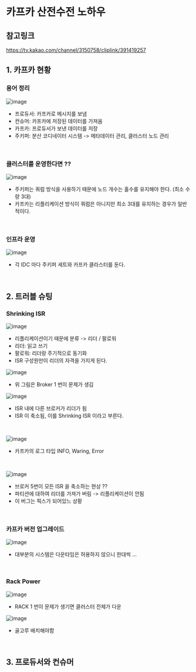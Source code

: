 # 카프카 산전수전 노하우
## 참고링크
https://tv.kakao.com/channel/3150758/cliplink/391419257

## 1. 카프카 현황
### 용어 정리
![image](https://user-images.githubusercontent.com/60383031/156765389-f5e49a4d-9137-438e-a696-b9d2887bcd9d.png)

- 프로듀서: 카프카로 메시지를 보냄
- 컨슈머: 카프카에 저장된 데이터를 가져옴
- 카프카: 프로듀서가 보낸 데이터를 저장
- 주키퍼: 분산 코디네이터 시스템 -> 메타데이터 관리, 클러스터 노드 관리

<br>

### 클러스터를 운영한다면 ??
![image](https://user-images.githubusercontent.com/60383031/156765644-651b520f-de03-4da4-a4cd-4675678c2487.png)

- 주키퍼는 쿼럼 방식을 사용하기 때문에 노드 개수는 홀수를 유지해야 한다. (최소 수량 3대)
- 카프카는 리플리케이션 방식이 쿼럼은 아니지만 최소 3대를 유지하는 경우가 일반적이다.

<br>

### 인프라 운영
![image](https://user-images.githubusercontent.com/60383031/156766203-6e4a617e-7298-4bc1-ad6b-fe3beb8e28d0.png) 

- 각 IDC 마다 주키퍼 세트와 카프카 클라스터를 둔다.

<br>

## 2. 트러블 슈팅
### Shrinking ISR
![image](https://user-images.githubusercontent.com/60383031/156766641-fe648e53-d060-44c4-8af4-1dafaa356ef9.png)

- 리플리케이션이기 때문에 분류 -> 리더 / 팔로워
- 리더: 읽고 쓰기
- 팔로워: 리더랑 주기적으로 동기화
- ISR 구성원만이 리더의 자격을 가지게 된다.

![image](https://user-images.githubusercontent.com/60383031/156766973-a11c510b-8c01-43a6-9494-fa354f753dfa.png)

- 위 그림은 Broker 1 번이 문제가 생김

![image](https://user-images.githubusercontent.com/60383031/156767023-373badf0-1e8e-4034-89dd-6264f3215b50.png)

- ISR 내에 다른 브로커가 리더가 됨
- ISR 이 축소됨, 이를 Shrinking ISR 이라고 부른다.

<br>

![image](https://user-images.githubusercontent.com/60383031/156767924-c106d241-011b-40cc-b337-6d41864273e4.png)


- 카프카의 로그 타입 INFO, Waring, Error 

<br>

![image](https://user-images.githubusercontent.com/60383031/156767997-a030a628-ca03-4805-8e2e-59ba4b04faeb.png)


- 브로커 5번이 모든 ISR 을 축소하는 현상 ??
- 파티션에 대하여 리더를 가져가 버림 -> 리플리케이션이 안됨
- 이 버그는 픽스가 되어있느 상황

<br>

### 카프카 버전 업그레이드
![image](https://user-images.githubusercontent.com/60383031/156768303-a1d6bfd5-a22f-4d2e-93fb-38db42102c0b.png)

- 대부분의 시스템은 다운타임은 허용하지 않으니 한대씩 ...

<br>

### Rack Power
![image](https://user-images.githubusercontent.com/60383031/156768720-e47779f6-93cc-41b1-8819-9e6b892b418b.png)

- RACK 1 번이 문제가 생기면 클러스터 전체가 다운

![image](https://user-images.githubusercontent.com/60383031/156768807-9e5273f9-c6c2-42b1-81f3-26c4ee922f0f.png)

- 골고루 배치해야함

<br>

## 3. 프로듀서와 컨슈머



